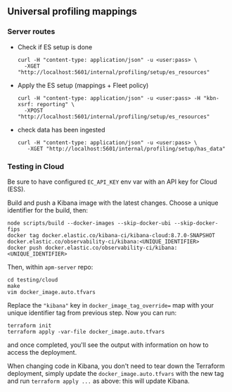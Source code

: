 ## Universal profiling mappings

### Server routes

* Check if ES setup is done

      curl -H "content-type: application/json" -u <user:pass> \
        -XGET "http://localhost:5601/internal/profiling/setup/es_resources"

* Apply the ES setup (mappings + Fleet policy)

      curl -H "content-type: application/json" -u <user:pass> -H "kbn-xsrf: reporting" \
        -XPOST "http://localhost:5601/internal/profiling/setup/es_resources"

* check data has been ingested

      curl -H "content-type: application/json" -u <user:pass> \
         -XGET "http://localhost:5601/internal/profiling/setup/has_data"
    

### Testing in Cloud

Be sure to have configured `EC_API_KEY` env var with an API key for Cloud (ESS).

Build and push a Kibana image with the latest changes.
Choose a unique identifier for the build, then:

```
node scripts/build --docker-images --skip-docker-ubi --skip-docker-fips
docker tag docker.elastic.co/kibana-ci/kibana-cloud:8.7.0-SNAPSHOT docker.elastic.co/observability-ci/kibana:<UNIQUE_IDENTIFIER>
docker push docker.elastic.co/observability-ci/kibana:<UNIQUE_IDENTIFIER>
```

Then, within `apm-server` repo:

```
cd testing/cloud
make
vim docker_image.auto.tfvars
```

Replace the `"kibana"` key in `docker_image_tag_override=` map with your unique identifier tag from previous step.
Now you can run:

```
terraform init
terraform apply -var-file docker_image.auto.tfvars
```

and once completed, you'll see the output with information on how to access the deployment.

When changing code in Kibana, you don't need to tear down the Terraform deployment, simply update the `docker_image.auto.tfvars`
with the new tag and run `terraform apply ...` as above: this will update Kibana.
